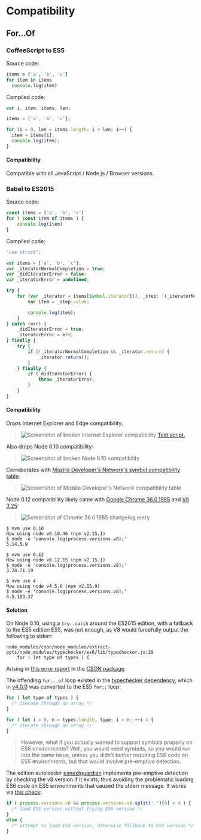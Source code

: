 # Compatibility

## For...Of

### CoffeeScript to ES5

Source code:

``` coffeescript
items = ['a', 'b', 'c']
for item in items
  console.log(item)
```

Compiled code:

``` javascript
var i, item, items, len;

items = ['a', 'b', 'c'];

for (i = 0, len = items.length; i < len; i++) {
  item = items[i];
  console.log(item);
}
```

#### Compatibility

Compatible with all JavaScript / Node.js / Browser versions.


### Babel to ES2015

Source code:

``` javascript
const items = ['a', 'b', 'c']
for ( const item of items ) {
	console.log(item)
}
```

Compiled code:

``` javascript
'use strict';

var items = ['a', 'b', 'c'];
var _iteratorNormalCompletion = true;
var _didIteratorError = false;
var _iteratorError = undefined;

try {
	for (var _iterator = items[Symbol.iterator](), _step; !(_iteratorNormalCompletion = (_step = _iterator.next()).done); _iteratorNormalCompletion = true) {
		var item = _step.value;

		console.log(item);
	}
} catch (err) {
	_didIteratorError = true;
	_iteratorError = err;
} finally {
	try {
		if (!_iteratorNormalCompletion && _iterator.return) {
			_iterator.return();
		}
	} finally {
		if (_didIteratorError) {
			throw _iteratorError;
		}
	}
}
```

#### Compatibility

Drops Internet Explorer and Edge compatibility:

> ![Screenshot of broken Internet Explorer compatibility](https://cloud.githubusercontent.com/assets/61148/18032614/8c13b884-6d3c-11e6-9bec-17d47c574c84.png) [Test script.](http://balupton.com/misc/babelforof.html)

Also drops Node 0.10 compatibility:

> ![Screenshot of broken Node 0.10 compatibility](https://cloud.githubusercontent.com/assets/61148/18032686/c2ea3f88-6d3f-11e6-8826-93ee0c2cc15f.png)

Corroborates with [Mozilla Developer's Network's symbol compatibility table](https://developer.mozilla.org/en-US/docs/Web/JavaScript/Reference/Global_Objects/Symbol#Browser_compatibility):

> ![Screenshot of Mozilla Developer's Network compatibility table](https://cloud.githubusercontent.com/assets/61148/18032624/e3d06798-6d3c-11e6-9b9f-c7ca5df3c47a.png)

Node 0.12 compatibility likely came with [Google Chrome 36.0.1985](https://en.wikipedia.org/wiki/Google_Chrome_release_history) and [V8 3.25](https://github.com/v8/v8/blob/933195a24c08ed373397c083191a7a5d7f93f7c8/ChangeLog#L8806-L8815):

> ![Screenshot of Chrome 36.0.1985 changelog entry](https://cloud.githubusercontent.com/assets/61148/18032638/7224ea00-6d3d-11e6-8cac-c4a9d9e6d5e1.png)

``` shell
$ nvm use 0.10
Now using node v0.10.46 (npm v2.15.1)
$ node -e 'console.log(process.versions.v8);'
3.14.5.9

$ nvm use 0.12
Now using node v0.12.15 (npm v2.15.1)
$ node -e 'console.log(process.versions.v8);'
3.28.71.19

$ nvm use 4
Now using node v4.5.0 (npm v2.15.9)
$ node -e 'console.log(process.versions.v8);'
4.5.103.37
```


#### Solution

On Node 0.10, using a `try..catch` around the ES2015 edition, with a fallback to the ES5 edition ES5, was not enough, as V8 would forcefully output the following to stderr:

```
node_modules/cson/node_modules/extract-opts/node_modules/typechecker/es6/lib/typechecker.js:29
	for ( let type of types ) {
```

Arising in [this error report](https://github.com/bevry/cson/issues/68 "cson: package.json node engine >=0.8 might be incorrect") in the [CSON package](https://www.npmjs.com/package/cson).

The offending `for...of` loop existed in the [typechecker dependency](https://www.npmjs.com/package/typechecker), which in [v4.0.0](https://github.com/bevry/typechecker/commit/72321e8e2ce98bdfebddb05f347e1511b57293fc#diff-105fa7fd0d9a64ffb6c375deccf3d510L30) was converted to the ES5 `for;;` loop:

``` javascript
for ( let type of types ) {
  /* iterate through an array */
}
```

``` javascript
for ( let i = 0, n = types.length, type; i < n; ++i ) {
  /* iterate through an array */
}
```

> However, what if you actually wanted to support symbols properly on ES6 environments? Well, you would need symbols, so you would run into the same issue, unless you didn't bother requiring ES6 code on ES5 environments, but that would involve pre-emptive detection.

The edition autoloader [esnextguardian](https://www.npmjs.com/package/esnextguardian) implements pre-emptive detection by checking the v8 version if it exists, thus avoiding the problematic loading ES6 code on ES5 environments that caused the stderr message. It works via [this check](https://github.com/bevry/esnextguardian/blob/v1.2.1/lib/index.js#L28-L29):

``` javascript
if ( process.versions.v8 && process.versions.v8.split('.')[0] < 4 ) {
  /* load ES5 version without trying ES6 version */
}
else {
  /* attempt to load ES6 version, otherwise fallback to ES5 version */
}
```
